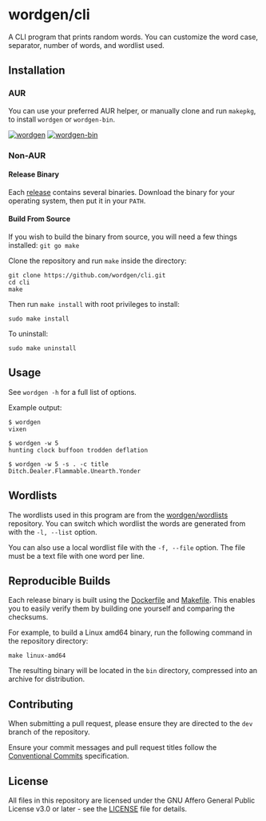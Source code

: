 # wordgen/cli

A CLI program that prints random words. You can customize the word case,
separator, number of words, and wordlist used.

## Installation

### AUR

You can use your preferred AUR helper, or manually clone and run `makepkg`, to
install `wordgen` or `wordgen-bin`.

[![wordgen][badge-url]][aur-url]
[![wordgen-bin][badge-url-bin]][aur-url-bin]

### Non-AUR

#### Release Binary

Each [release] contains several binaries. Download the binary for your
operating system, then put it in your `PATH`.

#### Build From Source

If you wish to build the binary from source, you will need a few things
installed: `git go make`

Clone the repository and run `make` inside the directory:

```
git clone https://github.com/wordgen/cli.git
cd cli
make
```

Then run `make install` with root privileges to install:

```
sudo make install
```

To uninstall:

```
sudo make uninstall
```

## Usage

See `wordgen -h` for a full list of options.

Example output:

```
$ wordgen
vixen

$ wordgen -w 5
hunting clock buffoon trodden deflation

$ wordgen -w 5 -s . -c title
Ditch.Dealer.Flammable.Unearth.Yonder
```

## Wordlists

The wordlists used in this program are from the [wordgen/wordlists] repository.
You can switch which wordlist the words are generated from with the `-l, --list`
option.

You can also use a local wordlist file with the `-f, --file` option. The file
must be a text file with one word per line.

## Reproducible Builds

Each release binary is built using the [Dockerfile] and [Makefile]. This enables
you to easily verify them by building one yourself and comparing the checksums.

For example, to build a Linux amd64 binary, run the following command in the
repository directory:

```
make linux-amd64
```

The resulting binary will be located in the `bin` directory, compressed into an
archive for distribution.

## Contributing

When submitting a pull request, please ensure they are directed to the `dev`
branch of the repository.

Ensure your commit messages and pull request titles follow the
[Conventional Commits] specification.

## License

All files in this repository are licensed under the GNU Affero General Public
License v3.0 or later - see the [LICENSE] file for details.

<!-- links -->
[wordgen/wordlists]: https://github.com/wordgen/wordlists
[badge-url]: https://img.shields.io/aur/version/wordgen?label=wordgen&logo=arch-linux&style=plastic
[aur-url]: https://aur.archlinux.org/packages/wordgen
[badge-url-bin]: https://img.shields.io/aur/version/wordgen-bin?label=wordgen-bin&logo=arch-linux&style=plastic
[aur-url-bin]: https://aur.archlinux.org/packages/wordgen-bin
[release]: https://github.com/wordgen/cli/releases/latest
[Dockerfile]: Dockerfile
[Makefile]: Makefile
[Conventional Commits]: https://conventionalcommits.org
[LICENSE]: LICENSE
